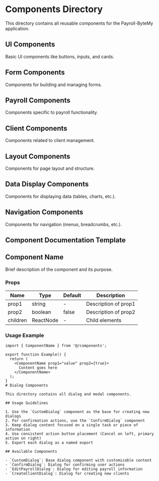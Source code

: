 # Components Directory

This directory contains all reusable components for the Payroll-ByteMy application.

## UI Components

Basic UI components like buttons, inputs, and cards.

## Form Components

Components for building and managing forms.

## Payroll Components

Components specific to payroll functionality.

## Client Components

Components related to client management.

## Layout Components

Components for page layout and structure.

## Data Display Components

Components for displaying data (tables, charts, etc.).

## Navigation Components

Components for navigation (menus, breadcrumbs, etc.).

## Component Documentation Template

## Component Name

Brief description of the component and its purpose.

### Props

| Name | Type | Default | Description |
|------|------|---------|-------------|
| prop1 | string | - | Description of prop1 |
| prop2 | boolean | false | Description of prop2 |
| children | ReactNode | - | Child elements |

### Usage Example

```tsx
import { ComponentName } from '@/components';

export function Example() {
  return (
    <ComponentName prop1="value" prop2={true}>
      Content goes here
    </ComponentName>
  );
}
# Dialog Components

This directory contains all dialog and modal components.

## Usage Guidelines

1. Use the `CustomDialog` component as the base for creating new dialogs
2. For confirmation actions, use the `ConfirmDialog` component
3. Keep dialog content focused on a single task or piece of information
4. Use consistent action button placement (Cancel on left, primary action on right)
5. Export each dialog as a named export

## Available Components

- `CustomDialog`: Base dialog component with customizable content
- `ConfirmDialog`: Dialog for confirming user actions
- `EditPayrollDialog`: Dialog for editing payroll information
- `CreateClientDialog`: Dialog for creating new clients

